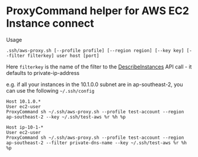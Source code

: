 # ProxyCommand helper for AWS EC2 Instance connect

Usage

```
.ssh/aws-proxy.sh [--profile profile] [--region region] [--key key] [--filter filterkey] user host [port]
```

Here `filterkey` is the name of the filter to the [DescribeInstances](https://docs.aws.amazon.com/AWSEC2/latest/APIReference/API_DescribeInstances.html)
API call - it defaults to private-ip-address

e.g. if all your instances in the 10.1.0.0 subnet are in ap-southeast-2, you can use the following `~/.ssh/config`

```
Host 10.1.0.*
User ec2-user
ProxyCommand sh ~/.ssh/aws-proxy.sh --profile test-account --region ap-southeast-2 --key ~/.ssh/test-aws %r %h %p

Host ip-10-1-*
User ec2-user
ProxyCommand sh ~/.ssh/aws-proxy.sh --profile test-account --region ap-southeast-2 --filter private-dns-name --key ~/.ssh/test-aws %r %h %p
```
